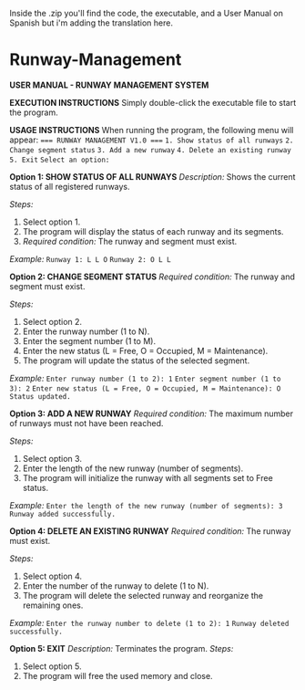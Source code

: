 Inside the .zip you'll find the code, the executable, and a User Manual on Spanish but i'm adding the translation here.

# Runway-Management

**USER MANUAL - RUNWAY MANAGEMENT SYSTEM**

**EXECUTION INSTRUCTIONS**
Simply double-click the executable file to start the program.

**USAGE INSTRUCTIONS**
When running the program, the following menu will appear:
`=== RUNWAY MANAGEMENT V1.0 ===`
`1. Show status of all runways`
`2. Change segment status`
`3. Add a new runway`
`4. Delete an existing runway`
`5. Exit`
`Select an option:`

**Option 1: SHOW STATUS OF ALL RUNWAYS**
*Description:* Shows the current status of all registered runways.

*Steps:*
1. Select option 1.
2. The program will display the status of each runway and its segments.
3. *Required condition:* The runway and segment must exist.

*Example:*
`Runway 1: L L O`
`Runway 2: O L L`

**Option 2: CHANGE SEGMENT STATUS**
*Required condition:* The runway and segment must exist.

*Steps:*
1. Select option 2.
2. Enter the runway number (1 to N).
3. Enter the segment number (1 to M).
4. Enter the new status (L = Free, O = Occupied, M = Maintenance).
5. The program will update the status of the selected segment.

*Example:*
`Enter runway number (1 to 2): 1`
`Enter segment number (1 to 3): 2`
`Enter new status (L = Free, O = Occupied, M = Maintenance): O`
`Status updated.`

**Option 3: ADD A NEW RUNWAY**
*Required condition:* The maximum number of runways must not have been reached.

*Steps:*
1. Select option 3.
2. Enter the length of the new runway (number of segments).
3. The program will initialize the runway with all segments set to Free status.

*Example:*
`Enter the length of the new runway (number of segments): 3`
`Runway added successfully.`

**Option 4: DELETE AN EXISTING RUNWAY**
*Required condition:* The runway must exist.

*Steps:*
1. Select option 4.
2. Enter the number of the runway to delete (1 to N).
3. The program will delete the selected runway and reorganize the remaining ones.

*Example:*
`Enter the runway number to delete (1 to 2): 1`
`Runway deleted successfully.`

**Option 5: EXIT**
*Description:* Terminates the program.
*Steps:*
1. Select option 5.
2. The program will free the used memory and close.
